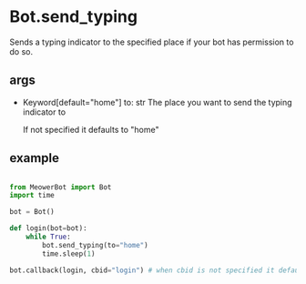 # Bot.send_typing

Sends a typing indicator to the specified place if your bot has permission to do so.

## args

- Keyword[default="home"] to: str
  The place you want to send the typing indicator to

  If not specified it defaults to "home"


## example

```py

from MeowerBot import Bot
import time

bot = Bot()

def login(bot=bot):
	while True:
		bot.send_typing(to="home")
		time.sleep(1)

bot.callback(login, cbid="login") # when cbid is not specified it defaults to the function name (in this case "login")

```
